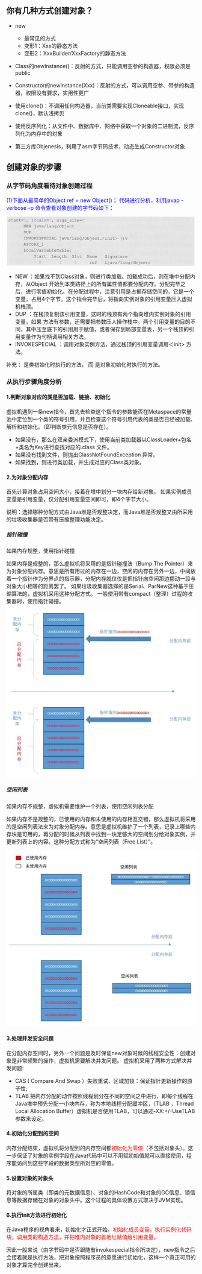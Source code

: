 ## 你有几种方式创建对象？

- new
  - 最常见的方式
  - 变形1：Xxx的静态方法
  - 变形2：XxxBuilder/XxxFactory的静态方法

- Class的newInstance()：反射的方式，只能调用空参的构造器，权限必须是public
- Constructor的newInstance(Xxx)：反射的方式，可以调用空参、带参的构造器，权限没有要求，实用性更广
- 使用clone()：不调用任何构造器，当前类需要实现Cloneable接口，实现clone()，默认浅拷贝
- 使用反序列化：从文件中、数据库中、网络中获取一个对象的二进制流，反序列化为内存中的对象
- 第三方库Objenesis，利用了asm字节码技术，动态生成Constructor对象

## 创建对象的步骤

### 从字节码角度看待对象创建过程

<font color = 'blue'>(1)下面从最简单的Object ref = new Object()； 代码进行分析，利用javap -verbose -p 命令查看对象创建的字节码如下：</font>

![](images/1.字节码创建对象过程.jpeg)

- NEW ：如果找不到Class对象，则进行类加载。加载成功后，则在堆中分配内存，从Object 开始到本类路径上的所有属性值都要分配内存。分配完毕之后，进行零值初始化。在分配过程中，注意引用是占据存储空间的，它是一个变量，占用4个字节。这个指令完毕后，将指向实例对象的引用变量压入虚拟机栈顶。
- DUP ：在栈顶复制该引用变量，这时的栈顶有两个指向堆内实例对象的引用变量。如果<init> 方法有参数，还需要把参数压人操作栈中。两个引用变量的目的不同，其中压至底下的引用用于赋值，或者保存到局部变量表，另一个栈顶的引用变量作为句柄调用相关方法。
- INVOKESPECIAL ：调用对象实例方法，通过栈顶的引用变量调用＜init> 方法。

补充：
<clinit> 是类初始化时执行的方法， 而<init> 是对象初始化时执行的方法。

### 从执行步骤角度分析

#### 1.判断对象对应的类是否加载、链接、初始化

虚拟机遇到一条new指令，首先去检查这个指令的参数能否在Metaspace的常量池中定位到一个类的符号引用，并且检查这个符号引用代表的类是否已经被加载、解析和初始化。（即判断类元信息是否存在）。

- 如果没有，那么在双亲委派模式下，使用当前类加载器以ClassLoader+包名+类名为Key进行查找对应的.class 文件。
- 如果没有找到文件，则抛出ClassNotFoundException 异常。
- 如果找到，则进行类加载，并生成对应的Class类对象。

 #### 2.为对象分配内存

首先计算对象占用空间大小，接着在堆中划分一块内存给新对象。
如果实例成员变量是引用变量，仅分配引用变量空间即可，即4个字节大小。

说明：选择哪种分配方式由Java堆是否规整决定，而Java堆是否规整又由所采用的垃圾收集器是否带有压缩整理功能决定。

##### 指针碰撞

如果内存规整，使用指针碰撞

如果内存是规整的，那么虚拟机将采用的是指针碰撞法（Bump The Pointer）来为对象分配内存。意思是所有用过的内存在一边，空闲的内存在另外一边，中间放着一个指针作为分界点的指示器，分配内存就仅仅是把指针向空闲那边挪动一段与对象大小相等的距离罢了。 如果垃圾收集器选择的是Serial、ParNew这种基于压缩算法的，虚拟机采用这种分配方式。 一般使用带有compact（整理）过程的收集器时，使用指针碰撞。

![](images/2.指针碰撞法.jpeg)

##### 空闲列表

如果内存不规整，虚拟机需要维护一个列表，使用空闲列表分配

如果内存不是规整的，已使用的内存和未使用的内存相互交错，那么虚拟机将采用的是空闲列表法来为对象分配内存。意思是虚拟机维护了一个列表，记录上哪些内存块是可用的，再分配的时候从列表中找到一块足够大的空间划分给对象实例，并更新列表上的内容。这种分配方式称为“空闲列表（Free List）”。

![](images/3.空闲列表法.jpeg)

#### 3.处理并发安全问题

在分配内存空间时，另外一个问题是及时保证new对象时候的线程安全性：创建对象是非常频繁的操作，虚拟机需要解决并发问题。 虚拟机采用了两种方式解决并发问题:

- CAS ( Compare And Swap ）失败重试、区域加锁：保证指针更新操作的原子性;
- TLAB 把内存分配的动作按照线程划分在不同的空间之中进行，即每个线程在Java堆中预先分配一小块内存，称为本地线程分配缓冲区，（TLAB ，Thread Local Allocation Buffer）虚拟机是否使用TLAB，可以通过-XX:+/-UseTLAB参数来设定。

#### 4.初始化分配到的空间

内存分配结束，虚拟机将分配到的内存空间都<font color = 'red'>初始化为零值</font>（不包括对象头）。这一步保证了对象的实例字段在Java代码中可以不用赋初始值就可以直接使用，程序能访问到这些字段的数据类型所对应的零值。

#### 5.设置对象的对象头

将对象的所属类（即类的元数据信息）、对象的HashCode和对象的GC信息、锁信息等数据存储在对象的对象头中。这个过程的具体设置方式取决于JVM实现。

#### 6.执行init方法进行初始化

在Java程序的视角看来，初始化才正式开始。<font color = 'red'>初始化成员变量，执行实例化代码块，调用类的构造方法，并把堆内对象的首地址赋值给引用变量。</font>

因此一般来说（由字节码中是否跟随有invokespecial指令所决定），new指令之后会接着就是执行方法，把对象按照程序员的意愿进行初始化，这样一个真正可用的对象才算完全创建出来。


